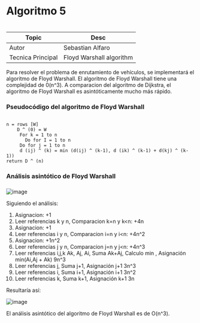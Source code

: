 # Algoritmo 5 <h1>
  
Topic | Desc
------------ | -------------
Autor | Sebastian Alfaro
Tecnica Principal | Floyd Warshall algorithm

Para resolver el problema de enrutamiento de vehículos, se implementará el algoritmo de Floyd Warshall. 
El algoritmo de Floyd Warshall tiene una complejidad de 0(n^3). 
A comparacion del algoritmo de Dijkstra, el algoritmo de Floyd Warshall es asintóticamente mucho más rápido.

### Pseudocódigo del algoritmo de Floyd Warshall <h2>

  	n = rows [W]
    	D ^ (0) = W
    	 For k = 1 to n
    	   Do for I = 1 to n 
         Do for j = 1 to n 
    	 d (ij) ^ (k) = min (d(ij) ^ (k-1), d (ik) ^ (k-1) + d(kj) ^ (k-1))
    return D ^ (n)

### Análisis asintótico de Floyd Warshall <h3>

![image](https://user-images.githubusercontent.com/52021716/135740384-59cf3220-fa11-47fb-a969-93352803f874.png)
 
 Siguiendo el análisis:
  1. Asignacion: +1
  2. Leer referencias k y n, Comparacion k=n y k<n: +4n
  3. Asignacion: +1
  4. Leer referencias i y n, Comparacion i=n y i<n: +4n^2
  5. Asignacion: +1n^2
  6. Leer referencias j y n, Comparacion j=n y j<n: +4n^3
  7. Leer referencias i,j,k Ak, Aj, Ai, Suma Ak+Aj, Calculo min , Asignación min(Ai,Aj + Ak) 9n^3
  8. Leer referencias j, Suma j+1, Asignación j+1 3n^3
  9. Leer referencias i, Suma i+1, Asignación i+1 3n^2
  10. Leer referencias k, Suma k+1, Asignación k+1 3n
  
 Resultaría así:
                                                    
![image](https://user-images.githubusercontent.com/52021716/135740422-e61e2d17-426d-4c20-98da-04088fd5a623.png)

El análisis asintótico del algoritmo de Floyd Warshall es de O(n^3).
